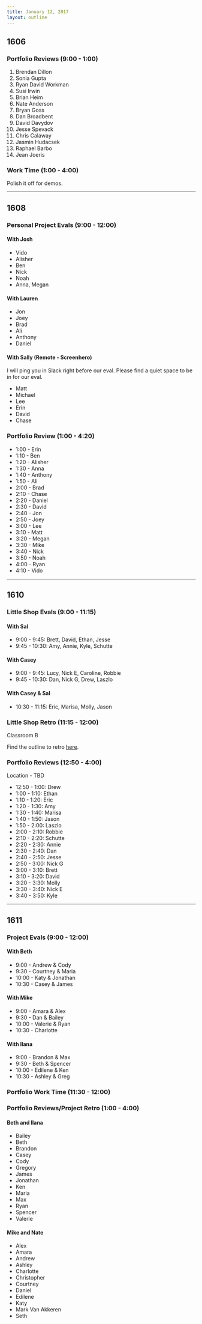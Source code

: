 ```yaml
---
title: January 12, 2017
layout: outline
---
```



## 1606

### Portfolio Reviews (9:00 - 1:00)

1. Brendan Dillon
1. Sonia Gupta
1. Ryan David Workman
1. Susi Irwin
1. Brian Heim
1. Nate Anderson
1. Bryan Goss
1. Dan Broadbent
1. David Davydov
1. Jesse Spevack
1. Chris Calaway
1. Jasmin Hudacsek
1. Raphael Barbo
1. Jean Joeris

### Work Time (1:00 - 4:00)

Polish it off for demos.

***

## 1608

### Personal Project Evals (9:00 - 12:00)

#### With Josh

* Vido
* Alisher
* Ben
* Nick
* Noah
* Anna, Megan

#### With Lauren

* Jon
* Joey
* Brad
* Ali
* Anthony
* Daniel

#### With Sally (Remote - Screenhero)

I will ping you in Slack right before our eval. Please find a quiet space to
be in for our eval.

* Matt
* Michael
* Lee
* Erin
* David
* Chase

### Portfolio Review (1:00 - 4:20)

* 1:00 - Erin
* 1:10 - Ben
* 1:20 - Alisher
* 1:30 - Anna
* 1:40 - Anthony
* 1:50 - Ali
* 2:00 - Brad
* 2:10 - Chase
* 2:20 - Daniel
* 2:30 - David
* 2:40 - Jon
* 2:50 - Joey
* 3:00 - Lee
* 3:10 - Matt
* 3:20 - Megan
* 3:30 - Mike
* 3:40 - Nick
* 3:50 - Noah
* 4:00 - Ryan
* 4:10 - Vido

***

## 1610

### Little Shop Evals (9:00 - 11:15)

#### With Sal
* 9:00 - 9:45: Brett, David, Ethan, Jesse
* 9:45 - 10:30: Amy, Annie, Kyle, Schutte

#### With Casey
* 9:00 - 9:45: Lucy, Nick E, Caroline, Robbie
* 9:45 - 10:30: Dan, Nick G, Drew, Laszlo

#### With Casey & Sal
* 10:30 - 11:15: Eric, Marisa, Molly, Jason

### Little Shop Retro (11:15 - 12:00)

Classroom B

Find the outline to retro [here](https://gist.github.com/Carmer/6740234b23f629aac7b621dbea4d21b8).

### Portfolio Reviews (12:50 - 4:00)

Location - TBD

* 12:50 - 1:00: Drew
* 1:00 - 1:10: Ethan
* 1:10 - 1:20: Eric
* 1:20 - 1:30: Amy
* 1:30 - 1:40: Marisa
* 1:40 - 1:50: Jason
* 1:50 - 2:00: Laszlo
* 2:00 - 2:10: Robbie
* 2:10 - 2:20: Schutte
* 2:20 - 2:30: Annie
* 2:30 - 2:40: Dan
* 2:40 - 2:50: Jesse
* 2:50 - 3:00: Nick G
* 3:00 - 3:10: Brett
* 3:10 - 3:20: David
* 3:20 - 3:30: Molly
* 3:30 - 3:40: Nick E
* 3:40 - 3:50: Kyle

***

## 1611

### Project Evals (9:00 - 12:00)

#### With Beth
* 9:00 - Andrew & Cody
* 9:30 - Courtney & Maria
* 10:00 - Katy & Jonathan
* 10:30 - Casey & James

#### With Mike
* 9:00 - Amara & Alex
* 9:30 - Dan & Bailey
* 10:00 - Valerie & Ryan
* 10:30 - Charlotte

#### With Ilana
* 9:00 - Brandon & Max
* 9:30 - Beth & Spencer
* 10:00 - Edilene & Ken
* 10:30 - Ashley & Greg


### Portfolio Work Time (11:30 - 12:00)

### Portfolio Reviews/Project Retro (1:00 - 4:00)

#### Beth and Ilana
* Bailey
* Beth
* Brandon
* Casey
* Cody
* Gregory
* James
* Jonathan
* Ken
* Maria
* Max
* Ryan
* Spencer
* Valerie


#### Mike and Nate
* Alex
* Amara
* Andrew
* Ashley
* Charlotte
* Christopher
* Courtney
* Daniel
* Edilene
* Katy
* Mark Van Akkeren
* Seth

